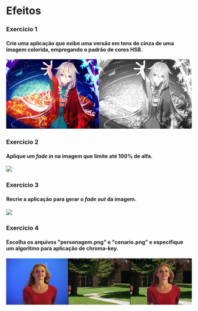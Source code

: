 # Efeitos
### Exercício 1
#### Crie uma aplicação que exibe uma versão em tons de cinza de uma imagem colorida, empregando o padrão de cores HSB.
<img src="Exercicio_1/Exercicio_1.png">

### Exercício 2
#### Aplique um <i>fade in</i> na imagem que limite até 100% de alfa.
<img src="Exercicio_2/Exercicio_2.gif">

### Exercício 3
#### Recrie a aplicação para gerar o <i>fade out</i> da imagem.
<img src="Exercicio_3/Exercicio_3.gif">

### Exercício 4 
#### Escolha os arquivos "personagem.png" e "cenario.png" e especifique um algoritmo para aplicação de chroma-key.
<img src="Exercicio_4/Exercicio_4.png">

